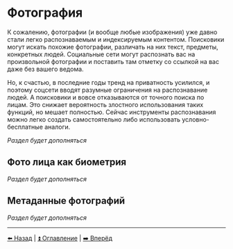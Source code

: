 # Фотография

К сожалению, фотографии (и вообще любые изображения) уже давно стали легко распознаваемым и индексируемым контентом.
Поисковики могут искать похожие фотографии, различать на них текст, предметы, конкретных людей. Социальные
сети могут распознать вас на произвольной фотографии и поставить там отметку со ссылкой на вас даже без вашего ведома.

Но, к счастью, в последние годы тренд на приватность усилился, и поэтому соцсети вводят разумные ограничения
на распознавание людей. А поисковики и вовсе отказываются от точного поиска по лицам. Это снижает вероятность
злостного использования таких функций, но мешает полностью. Сейчас инструменты распознавания можно легко создать
самостоятельно либо использовать условно-бесплатные аналоги.

*Раздел будет дополняться*

## Фото лица как биометрия

*Раздел будет дополняться*

## Метаданные фотографий

*Раздел будет дополняться*

---

[⬅️ Назад](./password.md) | [⏫ Оглавление](../README.md) | [➡️ Вперёд](./breaches.md)
